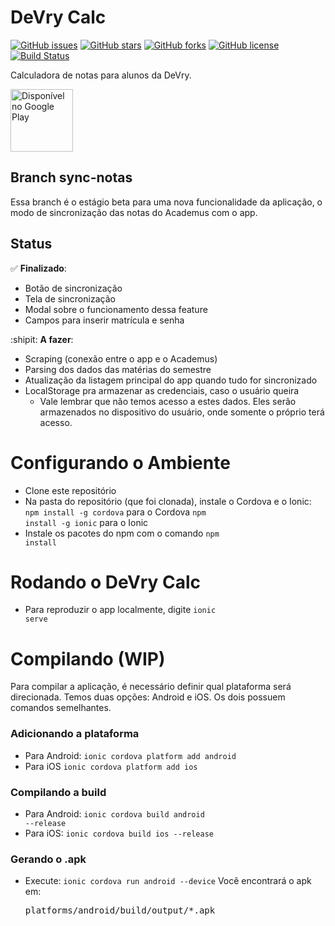 # DeVry Calc

[![GitHub issues](https://img.shields.io/github/issues/RodolfoSilva/DeVryCalc.svg)](https://github.com/RodolfoSilva/DeVryCalc/issues)
[![GitHub stars](https://img.shields.io/github/stars/RodolfoSilva/DeVryCalc.svg)](https://github.com/RodolfoSilva/DeVryCalc/stargazers)
[![GitHub forks](https://img.shields.io/github/forks/RodolfoSilva/DeVryCalc.svg)](https://github.com/RodolfoSilva/DeVryCalc/network)
[![GitHub license](https://img.shields.io/badge/license-MIT-blue.svg)](https://raw.githubusercontent.com/RodolfoSilva/DeVryCalc/master/LICENSE)
[![Build Status](https://travis-ci.org/RodolfoSilva/DeVryCalc.svg?branch=master)](https://travis-ci.org/RodolfoSilva/DeVryCalc)

Calculadora de notas para alunos da DeVry.

[<img src="https://play.google.com/intl/en_us/badges/images/generic/pt-br_badge_web_generic.png" alt="Disponível no Google Play" height="100">](https://play.google.com/store/apps/details?id=com.rodolfosilva.devrycalc) 

## Branch sync-notas

Essa branch é o estágio beta para uma nova funcionalidade da aplicação, o modo de
sincronização das notas do Academus com o app.

## Status

:white_check_mark: **Finalizado**:
* Botão de sincronização
* Tela de sincronização
* Modal sobre o funcionamento dessa feature
* Campos para inserir matrícula e senha

:shipit: **A fazer**:
* Scraping (conexão entre o app e o Academus)
* Parsing dos dados das matérias do semestre
* Atualização da listagem principal do app quando tudo for sincronizado
* LocalStorage pra armazenar as credenciais, caso o usuário queira
  * Vale lembrar que não temos acesso a estes dados. Eles serão armazenados 
    no dispositivo do usuário, onde somente o próprio terá acesso.


# Configurando o Ambiente

* Clone este repositório
* Na pasta do repositório (que foi clonada), instale o Cordova e o Ionic:
  <code>npm install -g cordova</code> para o Cordova
  <code>npm install -g ionic</code> para o Ionic
* Instale os pacotes do npm com o comando <code>npm install</code> 

# Rodando o DeVry Calc

* Para reproduzir o app localmente, digite <code>ionic serve</code>

# Compilando (WIP)
Para compilar a aplicação, é necessário definir qual plataforma será  direcionada. Temos duas opções: Android e iOS. Os dois possuem comandos semelhantes.

### Adicionando a plataforma
* Para Android: <code>ionic cordova platform add android</code>
* Para iOS <code>ionic cordova platform add ios</code>

### Compilando a build
* Para Android: <code>ionic cordova build android --release</code>
* Para iOS: <code>ionic cordova build ios --release</code>

### Gerando o .apk 
* Execute: <code>ionic cordova run android --device</code>
  Você encontrará o apk em: <pre>platforms/android/build/output/*.apk</pre>
